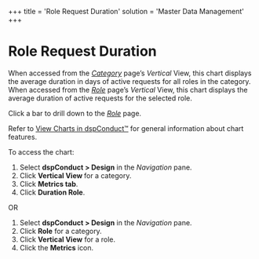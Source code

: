 +++
title = 'Role Request Duration'
solution = 'Master Data Management'
+++

# Role Request Duration

When accessed from the *[Category](Category_H)* page’s *Vertical*
View, this chart displays the average duration in days of active
requests for all roles in the category. When accessed from the
*[Role](Role_H_dspConduct)* page’s *Vertical* View, this chart
displays the average duration of active requests for the selected role.

Click a bar to drill down to the *[Role](Role_H_dspConduct)* page.

Refer to [View Charts in dspConduct™](../Use_Cases/View_Charts) for
general information about chart features.

To access the chart:

1.  Select **dspConduct \> Design** in the *Navigation* pane.
2.  Click **Vertical View <span style="font-weight: normal;">for a
    category</span>**.
3.  Click **Metrics tab**.
4.  Click **Duration Role**.

OR

1.  Select **dspConduct \> Design** in the *Navigation* pane.
2.  Click **Role** for a category.
3.  Click **Vertical View** for a role.
4.  Click the **Metrics** icon.
